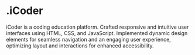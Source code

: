 # .iCoder
iCoder is a coding education platform. Crafted responsive and intuitive user interfaces using HTML, CSS, and JavaScript. Implemented dynamic design elements for seamless navigation and an engaging user experience, optimizing layout and interactions for enhanced accessibility.
